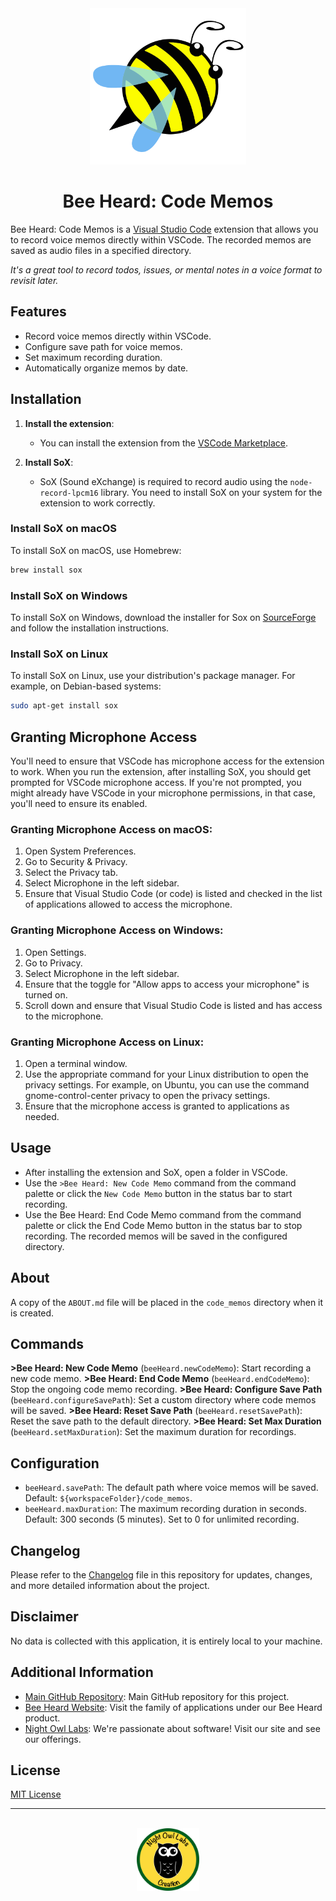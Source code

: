 <div align="center">
    <a href="https://beeheard.com" target="_blank">
        <img src="./docs/images/icon.png" width="250" height="250"/>
    </a>
</div>
<h1 align="center">Bee Heard: Code Memos</h1>

Bee Heard: Code Memos is a <a href="https://code.visualstudio.com/" target="_blank">Visual Studio Code</a> extension that allows you to record voice memos directly within VSCode. The recorded memos are saved as audio files in a specified directory. 

_It's a great tool to record todos, issues, or mental notes in a voice format to revisit later._

## Features

- Record voice memos directly within VSCode.
- Configure save path for voice memos.
- Set maximum recording duration.
- Automatically organize memos by date.

## Installation

1. **Install the extension**:
    - You can install the extension from the [VSCode Marketplace](https://marketplace.visualstudio.com/).

2. **Install SoX**:
    - SoX (Sound eXchange) is required to record audio using the `node-record-lpcm16` library. You need to install SoX on your system for the extension to work correctly.

### Install SoX on macOS

To install SoX on macOS, use Homebrew:
```sh
brew install sox
```

### Install SoX on Windows

To install SoX on Windows, download the installer for Sox on [SourceForge](https://sourceforge.net/projects/sox/) and follow the installation instructions.

### Install SoX on Linux

To install SoX on Linux, use your distribution's package manager. For example, on Debian-based systems:
```sh
sudo apt-get install sox
```

## Granting Microphone Access

You'll need to ensure that VSCode has microphone access for the extension to work.
When you run the extension, after installing SoX, you should get prompted for VSCode microphone access.
If you're not prompted, you might already have VSCode in your microphone permissions, in that case, you'll need to ensure its enabled.

### Granting Microphone Access on macOS:

1. Open System Preferences.
2. Go to Security & Privacy.
3. Select the Privacy tab.
4. Select Microphone in the left sidebar.
5. Ensure that Visual Studio Code (or code) is listed and checked in the list of applications allowed to access the microphone.

### Granting Microphone Access on Windows:

1. Open Settings.
2. Go to Privacy.
3. Select Microphone in the left sidebar.
5. Ensure that the toggle for "Allow apps to access your microphone" is turned on.
6. Scroll down and ensure that Visual Studio Code is listed and has access to the microphone.

### Granting Microphone Access on Linux:

1. Open a terminal window.
2. Use the appropriate command for your Linux distribution to open the privacy settings. For example, on Ubuntu, you can use the command gnome-control-center privacy to open the privacy settings.
3. Ensure that the microphone access is granted to applications as needed.

## Usage

* After installing the extension and SoX, open a folder in VSCode.
* Use the ``>Bee Heard: New Code Memo`` command from the command palette or click the ``New Code Memo`` button in the status bar to start recording.
* Use the Bee Heard: End Code Memo command from the command palette or click the End Code Memo button in the status bar to stop recording.
The recorded memos will be saved in the configured directory.

## About

A copy of the `ABOUT.md` file will be placed in the `code_memos` directory when it is created.

## Commands

**>Bee Heard: New Code Memo** (`beeHeard.newCodeMemo`): Start recording a new code memo.
**>Bee Heard: End Code Memo** (`beeHeard.endCodeMemo`): Stop the ongoing code memo recording.
**>Bee Heard: Configure Save Path** (`beeHeard.configureSavePath`): Set a custom directory where code memos will be saved.
**>Bee Heard: Reset Save Path** (`beeHeard.resetSavePath`): Reset the save path to the default directory.
**>Bee Heard: Set Max Duration** (`beeHeard.setMaxDuration`): Set the maximum duration for recordings.

## Configuration

- `beeHeard.savePath`: The default path where voice memos will be saved. Default: `${workspaceFolder}/code_memos`.
- `beeHeard.maxDuration`: The maximum recording duration in seconds. Default: 300 seconds (5 minutes). Set to 0 for unlimited recording.

## Changelog

Please refer to the [Changelog](.github/CHANGELOG.md) file in this repository for updates, changes, and more detailed information about the project.

## Disclaimer

No data is collected with this application, it is entirely local to your machine.

## Additional Information

- [Main GitHub Repository](https://github.com/Night-Owl-Labs/Bee-Heard-Code-Memos): Main GitHub repository for this project.
- [Bee Heard Website](https://beeheard.com): Visit the family of applications under our Bee Heard product.
- [Night Owl Labs](https://nightowllabs.io): We're passionate about software! Visit our site and see our offerings.

## License

[MIT License](./LICENSE)

---------------

<br />
<div align="center">
    <a href="https://nightowllabs.io" target="_blank">
        <img src="./docs/images/footer.png" width="100" height="100"/>
    </a>
</div>